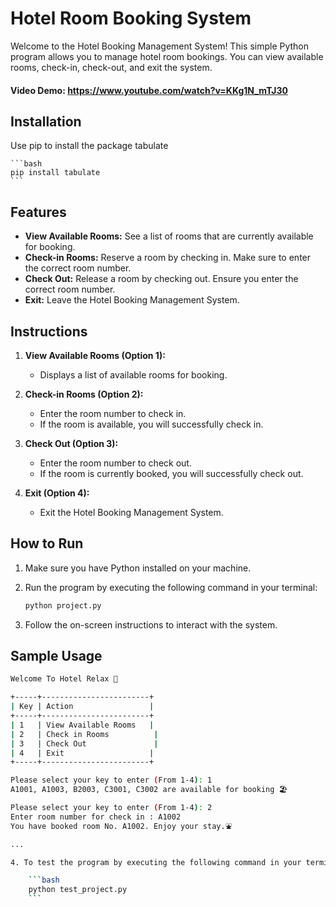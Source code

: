 # Hotel Room Booking System

Welcome to the Hotel Booking Management System! This simple Python program allows you to manage hotel room bookings. You can view available rooms, check-in, check-out, and exit the system.

#### Video Demo:  <https://www.youtube.com/watch?v=KKg1N_mTJ30>

## Installation
Use pip to install the package tabulate

    ```bash
    pip install tabulate
    ```

## Features

- **View Available Rooms:** See a list of rooms that are currently available for booking.
- **Check-in Rooms:** Reserve a room by checking in. Make sure to enter the correct room number.
- **Check Out:** Release a room by checking out. Ensure you enter the correct room number.
- **Exit:** Leave the Hotel Booking Management System.

## Instructions

1. **View Available Rooms (Option 1):**
   - Displays a list of available rooms for booking.

2. **Check-in Rooms (Option 2):**
   - Enter the room number to check in.
   - If the room is available, you will successfully check in.

3. **Check Out (Option 3):**
   - Enter the room number to check out.
   - If the room is currently booked, you will successfully check out.

4. **Exit (Option 4):**
   - Exit the Hotel Booking Management System.

## How to Run

1. Make sure you have Python installed on your machine.
2. Run the program by executing the following command in your terminal:

    ```bash
    python project.py
    ```

3. Follow the on-screen instructions to interact with the system.

## Sample Usage

```bash
Welcome To Hotel Relax 🏰

+-----+------------------------+
| Key | Action                 |
+-----+------------------------+
| 1   | View Available Rooms   |
| 2   | Check in Rooms          |
| 3   | Check Out               |
| 4   | Exit                   |
+-----+------------------------+

Please select your key to enter (From 1-4): 1
A1001, A1003, B2003, C3001, C3002 are available for booking 🏖️

Please select your key to enter (From 1-4): 2
Enter room number for check in : A1002
You have booked room No. A1002. Enjoy your stay.⛲

...

4. To test the program by executing the following command in your terminal:

    ```bash
    python test_project.py
    ```
